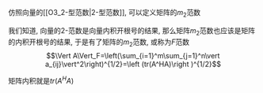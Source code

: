 仿照向量的[[O3_2-型范数|2-型范数]], 可以定义矩阵的$m_2$范数

我们知道, 向量的2-范数是向量内积开根号的结果, 那么矩阵$m_2$范数也应该是矩阵的内积开根号的结果, 于是有了矩阵的$m_2$范数, 或称为$F$范数
$$\Vert A\Vert_F=\left(\sum_{i=1}^m\sum_{j=1}^n\vert a_{ij}\vert^2\right)^{1/2}=\left (tr(A^HA)\right )^{1/2}$$ 

矩阵内积就是$tr(A^HA)$ 